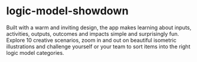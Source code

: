 # logic-model-showdown
Built with a warm and inviting design, the app makes learning about inputs, activities, outputs, outcomes and impacts simple and surprisingly fun. Explore 10 creative scenarios, zoom in and out on beautiful isometric illustrations and challenge yourself or your team to sort items into the right logic model categories.
